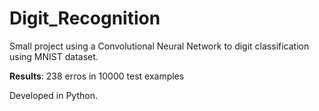 # Digit_Recognition

Small project using a Convolutional Neural Network to digit classification using MNIST dataset.

**Results**: 238 erros in 10000 test examples


Developed in Python.

